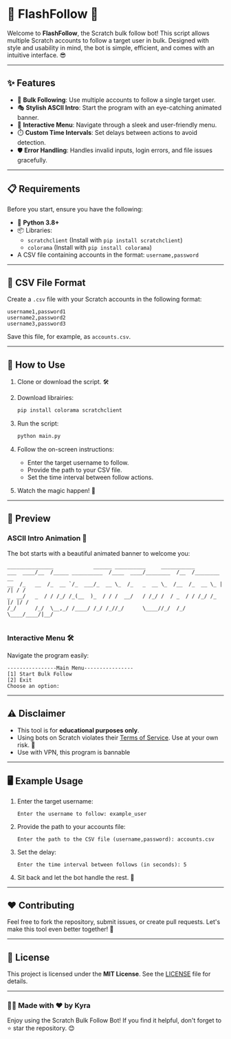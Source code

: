 # 🚀 FlashFollow 🎨

Welcome to **FlashFollow**, the Scratch bulk follow bot! This script allows multiple Scratch accounts to follow a target user in bulk. Designed with style and usability in mind, the bot is simple, efficient, and comes with an intuitive interface. 😎

---

## ✨ Features

- 🌟 **Bulk Following**: Use multiple accounts to follow a single target user.
- 🎭 **Stylish ASCII Intro**: Start the program with an eye-catching animated banner.
- 📜 **Interactive Menu**: Navigate through a sleek and user-friendly menu.
- ⏱️ **Custom Time Intervals**: Set delays between actions to avoid detection.
- 🛡️ **Error Handling**: Handles invalid inputs, login errors, and file issues gracefully.

---

## 📋 Requirements

Before you start, ensure you have the following:

- 🐍 **Python 3.8+**
- 📦 Libraries:
  - `scratchclient` (Install with `pip install scratchclient`)
  - `colorama` (Install with `pip install colorama`)
- A CSV file containing accounts in the format: `username,password`

---

## 📂 CSV File Format

Create a `.csv` file with your Scratch accounts in the following format:

```csv
username1,password1
username2,password2
username3,password3
```

Save this file, for example, as `accounts.csv`.

---

## 🚀 How to Use

1. Clone or download the script. 🛠️
2. Download librairies:
   ```bash
   pip install colorama scratchclient
   ```
3. Run the script:
   ```bash
   python main.py
   ```
4. Follow the on-screen instructions:
   - Enter the target username to follow.
   - Provide the path to your CSV file.
   - Set the time interval between follow actions.

5. Watch the magic happen! 🎉

---

## 🌟 Preview

### ASCII Intro Animation 🎨
The bot starts with a beautiful animated banner to welcome you:

```
_______________             ______ __________     ___________                
___  ____/__  /_____ __________  /____  ____/________  /__  /________      __
__  /_   __  /_  __ `/_  ___/_  __ \_  /_   _  __ \_  /__  /_  __ \_ | /| / /
_  __/   _  / / /_/ /_(__  )_  / / /  __/   / /_/ /  / _  / / /_/ /_ |/ |/ / 
/_/      /_/  \__,_/ /____/ /_/ /_//_/      \____//_/  /_/  \____/____/|__/  
                                                                             
```

### Interactive Menu 🛠️
Navigate the program easily:
```
----------------Main Menu----------------
[1] Start Bulk Follow
[2] Exit
Choose an option: 
```

---

## ⚠️ Disclaimer

- This tool is for **educational purposes only**.
- Using bots on Scratch violates their [Terms of Service](https://scratch.mit.edu/terms_of_use/). Use at your own risk. 🚨
- Use with VPN, this program is bannable

---

## 🖥️ Example Usage

1. Enter the target username:
   ```
   Enter the username to follow: example_user
   ```

2. Provide the path to your accounts file:
   ```
   Enter the path to the CSV file (username,password): accounts.csv
   ```

3. Set the delay:
   ```
   Enter the time interval between follows (in seconds): 5
   ```

4. Sit back and let the bot handle the rest. 🚀

---

## ❤️ Contributing

Feel free to fork the repository, submit issues, or create pull requests. Let's make this tool even better together! 🌟

---

## 📜 License

This project is licensed under the **MIT License**. See the [LICENSE](LICENSE) file for details.

---

### 🧑‍💻 Made with ❤️ by Kyra

Enjoy using the Scratch Bulk Follow Bot! If you find it helpful, don't forget to ⭐ star the repository. 😊
